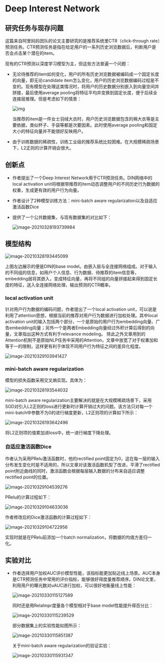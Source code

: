 # Deep Interest Network

## 研究任务与现存问题

这篇来自阿里妈妈团队的论文主要研究的是推荐系统里CTR（click-through rate）预测任务。CTR预测任务是指在给定用户的一系列历史浏览数据后，判断用户是否会点击某个潜在的item。

现有的CTR预测以深度学习模型为主，但这些方法普遍一个问题：

- 无论待推荐的item如何变化，用户的所有历史浏览数据被编码成一个固定长度的向量，即无论candidate item怎么变化，用户的历史浏览数据编码过程是不变的。现有模型在处理这类情况时，将用户的历史数据分别嵌入到向量空间并拼接，最后使用average pooling将特征平均并变换到固定长度，便于后续全连接层推理。但是考虑如下的情景：

  ![img](../../img/v2-7eaa88ef5974c172b8c22a4602bd407a_b.jpg)

  当推荐的item是一件女士羽绒大衣时，用户历史浏览数据包含的棉大衣等是主要依据，类似杯子、手袋等都是次要因素。此时使用average pooling和固定大小的特征向量并不能很好反映用户。

- 由于训练数据的稀疏性，训练工业级的推荐系统比较困难。在大规模稀疏场景下，L2正则的计算开销会很大。

## 创新点

- 作者提出了一个Deep Interest Network用于CTR预测任务。DIN网络中的local activation unit将根据带推荐的item动态调整用户的不同历史行为数据的权重，生成更有效的用户行为向量。

- 作者设计了2种模型训练方法：mini-batch aware regularization以及自适应激活函数Dice

- 提供了一个公共数据集，与现有数据集的对比如下：

  ![image-20210328193739984](../../img/image-20210328193739984.png)

## 模型结构

![image-20210328193445099](../../img/image-20210328193445099.png)

上图左边展示的便是DIN的base model。由嵌入层与全连接网络组成。对于输入的不同组的信息，如用户个人信息、行为数据、待推荐的item信息等，embedding层将其嵌入，变成特征向量，再将不同组的向量拼接起来得到固定长度的特征，送入全连接网络处理，输出预测的CTR概率。

### local activation unit

针对用户行为数据的编码问题，作者提出了一个local activation unit，可以说是利用了attention思想，根据当前的推荐对用户行为数据进行加权处理。其中local activation unit的输入包括两个部分，一个是原始的用户行为embedding向量、广告embedding向量；另外一个是两者Embedding向量经过外积计算后得到的向量，文章指出这种方式有利于relevance modeling。 除此之外文章用到的Attention机制不是原始NLP任务中采用的Attention，文章中放宽了对于权重加和等于一的限制，这样更有利于体现不同用户行为特征之间的差异化程度。

![image-20210329103941427](../../img/image-20210329103941427.png)

### mini-batch aware regularization

模型的损失函数采用交叉熵实现。具体为：

![image-20210328193544032](../../img/image-20210328193544032.png)

mini-batch aware regularization主要解决的就是在大规模稀疏场景下，采用SGD对引入L2正则的loss进行更新时计算开销过大的问题。该方法只对每一个mini-batch中参数不为0的进行梯度更新，L2正则项的计算如下所示：

![image-20210328193642496](../../img/image-20210328193642496.png)

将L2正则项的值累加进loss中，统一进行梯度下降处理。

### 自适应激活函数Dice

作者认为采用PRelu激活函数时，他的rectified point固定为0，这在每一层的输入分布发生变化时是不适用的，所以文章对该激活函数机型了改进，平滑了rectified point附近曲线的同时，激活函数会根据每层输入数据的分布来自适应调整rectified point的位置。

![image-20210329104539276](../../img/image-20210329104539276.png)

PRelu的计算过程如下：

![image-20210329104633036](../../img/image-20210329104633036.png)

作者修改后的Dice激活函数的计算过程如下：

![image-20210329104722956](../../img/image-20210329104722956.png)

实现时就是在PRelu前添加一个batch normalization，将数据的均值方差归一化。

## 实验对比

- 作者选择用户加权AUC评价模型性能，该指标能更加贴近线上场景。AUC本身是CTR预测任务中常用的评价指标，能够很好得度量推荐顺序。DIN论文里，利用用户的曝光数对uAUC进行加权，可以很好地衡量线上性能：

  ![image-20210330115127589](../../img/image-20210330115127589.png)

  同时还是用RelaImpr度量各个模型相对于base model性能提升得百分比：

  ![image-20210330115239529](../../img/image-20210330115239529.png)

  

  部分数据集上的实验性能如图所示：

  ![image-20210330115851387](../../img/image-20210330115851387.png)

  

  关于mini-batch aware regularization的验证实验：

  ![image-20210330115931347](../../img/image-20210330115931347.png)




